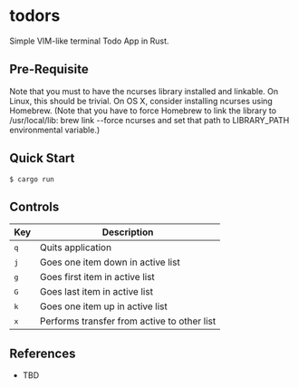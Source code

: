 # todors
Simple VIM-like terminal Todo App in Rust.

## Pre-Requisite

Note that you must to have the ncurses library installed and linkable. On Linux, this should be trivial. On OS X, consider installing ncurses using Homebrew. (Note that you have to force Homebrew to link the library to /usr/local/lib: brew link --force ncurses and set that path to LIBRARY_PATH environmental variable.)

## Quick Start
```console
$ cargo run
```

## Controls

|Key|Description|
|---|----|
|<kbd>q</kbd>| Quits application|
|<kbd>j</kbd>| Goes one item down in active list|
|<kbd>g</kbd>| Goes first item in active list|
|<kbd>G</kbd>| Goes last item in active list|
|<kbd>k</kbd>| Goes one item up in active list|
|<kbd>x</kbd>| Performs transfer from active to other list|

## References
- TBD